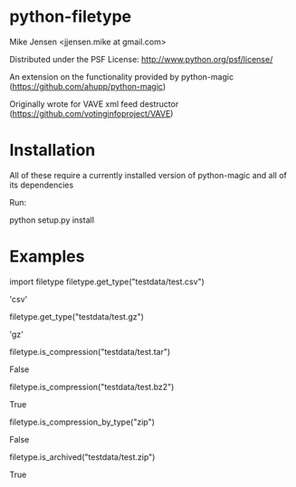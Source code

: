 python-filetype
========

Mike Jensen <jjensen.mike at gmail.com>

Distributed under the PSF License: http://www.python.org/psf/license/

An extension on the functionality provided by python-magic (https://github.com/ahupp/python-magic)

Originally wrote for VAVE xml feed destructor (https://github.com/votinginfoproject/VAVE)

Installation
========

All of these require a currently installed version of python-magic and all of its dependencies

Run:

python setup.py install

Examples
========

import filetype
filetype.get_type("testdata/test.csv")

'csv'

filetype.get_type("testdata/test.gz")

'gz'

filetype.is_compression("testdata/test.tar")

False

filetype.is_compression("testdata/test.bz2")

True

filetype.is_compression_by_type("zip")

False

filetype.is_archived("testdata/test.zip")

True
